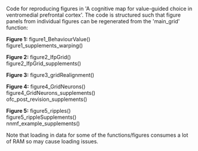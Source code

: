 Code for reproducing figures in 'A cognitive map for value-guided choice in ventromedial prefrontal cortex'. 
The code is structured such that figure panels from individual figures can be regenerated from the 'main_grid' function:

**Figure 1:**
figure1_BehaviourValue() <br>
figure1_supplements_warping()

**Figure 2:**
figure2_lfpGrid()<br>
figure2_lfpGrid_supplements()

**Figure 3:**
figure3_gridRealignment()

**Figure 4:**
figure4_GridNeurons() <br>
figure4_GridNeurons_supplements() <br>
ofc_post_revision_supplements()

**Figure 5:**
figure5_ripples() <br>
figure5_rippleSupplements() <br>
nnmf_example_supplements()

Note that loading in data for some of the functions/figures consumes a lot of RAM so may cause loading issues.
